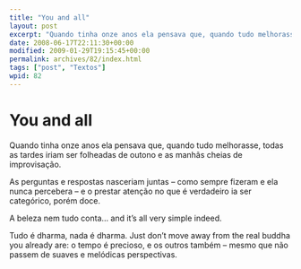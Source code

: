 ```yaml
---
title: "You and all"
layout: post
excerpt: "Quando tinha onze anos ela pensava que, quando tudo melhorasse, todas as tardes iriam ser folheadas de outono e as manhãs cheias de improvisação. As perguntas e respostas nasceriam juntas – como sempre fizeram e ela nunca percebera – e o prestar atenção no que é verdadeiro ia ser categórico, porém doce. A beleza nem […]"
date: 2008-06-17T22:11:30+00:00
modified: 2009-01-29T19:15:45+00:00
permalink: archives/82/index.html
tags: ["post", "Textos"]
wpid: 82
---
```


# You and all

Quando tinha onze anos ela pensava que, quando tudo melhorasse, todas as tardes iriam ser folheadas de outono e as manhãs cheias de improvisação.

As perguntas e respostas nasceriam juntas – como sempre fizeram e ela nunca percebera – e o prestar atenção no que é verdadeiro ia ser categórico, porém doce.

A beleza nem tudo conta… and it’s all very simple indeed.

Tudo é dharma, nada é dharma. Just don’t move away from the real buddha you already are: o tempo é precioso, e os outros também – mesmo que não passem de suaves e melódicas perspectivas.